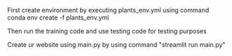 First create environment by executing plants_env.yml using command conda env create -f plants_env.yml

Then run the training code  and use testing code for testing purposes

Create ur website using main.py by using command "streamlit run main.py"
